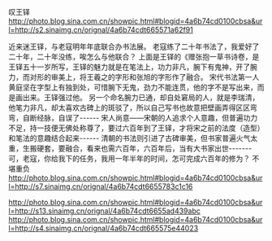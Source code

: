 叹王铎
http://photo.blog.sina.com.cn/showpic.html#blogid=4a6b74cd0100cbsa&url=http://s2.sinaimg.cn/orignal/4a6b74cdt665571a62f91
 
   近来迷王铎，与老寇明年年底联合办书法展。
老寇练了二十年书法了，我爱好了二十年，二十年没练，唉怎么与他联合？
    上面是王铎的《赠张抱一草书诗卷，是王铎五十一岁所写，王铎的魅力就是在笔法上，功力非凡，腕下有鬼神，开了腕力，而对形的审美上，将王羲之的字形和张旭的字形作了融合。
   宋代书法第一人黄庭坚在字型上有独到处，可惜腕下无鬼，劲力不能连贯，他的字不是写出来，而是画出来。王铎强过他。
   另一个命名腕力已通，却自处窘局的人，就是李瑞清，他笔力非凡，却太喜欢古碑上的斑驳了，所以自己写书也故意把壁画弄得区区弯弯，自断经脉，自误了------
   宋人尚意——宋朝的人追求个人意趣，但普遍功力不足，持一技便无佛处称尊了，要过六百年到了王铎，才将宋之前的法度（造型）和笔法的意趣结合起来------
   清朝的书法则引进了古碑审美，但书家普遍火气太重，生搬硬套，要融合，看来也需六百年，六百年后，当有大书家出世-------
    可，老寇，你给我下的任务，我用一年半年的时间，怎可完成六百年的修为？
    不堪重负
http://photo.blog.sina.com.cn/showpic.html#blogid=4a6b74cd0100cbsa&url=http://s7.sinaimg.cn/orignal/4a6b74cdt6655783c1c16
   
http://photo.blog.sina.com.cn/showpic.html#blogid=4a6b74cd0100cbsa&url=http://s13.sinaimg.cn/orignal/4a6b74cdt6655ad439abc
http://photo.blog.sina.com.cn/showpic.html#blogid=4a6b74cd0100cbsa&url=http://s4.sinaimg.cn/orignal/4a6b74cdt665575e44023
